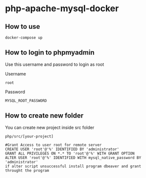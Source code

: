 # php-apache-mysql-docker

## How to use

```
docker-compose up
```

## How to login to phpmyadmin

Use this username and password to login as root

Username

```
root
```

Password

```
MYSQL_ROOT_PASSWORD
```

## How to create new folder

You can create new project inside src folder

```
php/src/[your-project]

#Grant Access to user root for remote server
CREATE USER 'root'@'%' IDENTIFIED BY 'administrator'
GRANT ALL PRIVILEGES ON *.* TO 'root'@'%' WITH GRANT OPTION
ALTER USER 'root'@'%' IDENTIFIED WITH mysql_native_password BY 'administrator'
if alter script unsuccessful install program dbeaver and grant throught the program
```

